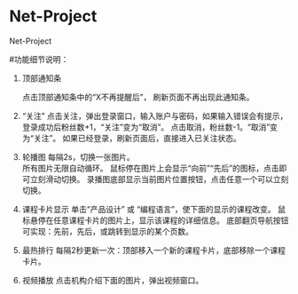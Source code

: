 # Net-Project
Net-Project

#功能细节说明：

  1. 顶部通知条

        点击顶部通知条中的“X不再提醒后”， 刷新页面不再出现此通知条。

  2. “关注”
        点击关注，弹出登录窗口，输入账户与密码，如果输入错误会有提示，登录成功后粉丝数+1，“关注”变为“取消”。
        点击取消，粉丝数-1。“取消”变为“关注”。
        如果已经登录，刷新页面后，直接进入已关注状态。

  3. 轮播图
        每隔2s，切换一张图片。  
        所有图片无限自动循环。
        鼠标停在图片上会显示“向前”“先后”的图标，点击即可立刻滑动切换。
        录播图底部显示当前图片位置按钮，点击任意一个可以立刻切换。

  4. 课程卡片显示
        单击“产品设计” 或 “编程语言”，使下面的显示的课程改变。
        鼠标悬停在任意课程卡片的图片上，显示该课程的详细信息。
        底部翻页导航按钮可实现：先前，先后，或跳转到显示的某个页数。

  5. 最热排行
        每隔2秒更新一次：顶部移入一个新的课程卡片，底部移除一个课程卡片。

  6. 视频播放
        点击机构介绍下面的图片，弹出视频窗口。
